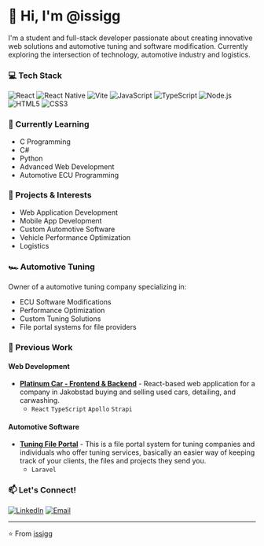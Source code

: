 # 👋 Hi, I'm @issigg

I'm a student and full-stack developer passionate about creating innovative web solutions and automotive tuning and software modification. Currently exploring the intersection of technology, automotive industry and logistics.

### 💻 Tech Stack

![React](https://img.shields.io/badge/-React-61DAFB?style=flat-square&logo=react&logoColor=black)
![React Native](https://img.shields.io/badge/-React_Native-61DAFB?style=flat-square&logo=react&logoColor=black)
![Vite](https://img.shields.io/badge/-Vite-646CFF?style=flat-square&logo=vite&logoColor=white)
![JavaScript](https://img.shields.io/badge/-JavaScript-F7DF1E?style=flat-square&logo=javascript&logoColor=black)
![TypeScript](https://img.shields.io/badge/-TypeScript-3178C6?style=flat-square&logo=typescript&logoColor=white)
![Node.js](https://img.shields.io/badge/-Node.js-339933?style=flat-square&logo=node.js&logoColor=white)
![HTML5](https://img.shields.io/badge/-HTML5-E34F26?style=flat-square&logo=html5&logoColor=white)
![CSS3](https://img.shields.io/badge/-CSS3-1572B6?style=flat-square&logo=css3&logoColor=white)

### 🌱 Currently Learning

- C Programming
- C#
- Python
- Advanced Web Development
- Automotive ECU Programming

### 🔧 Projects & Interests

- Web Application Development
- Mobile App Development
- Custom Automotive Software
- Vehicle Performance Optimization
- Logistics

### 🏎️ Automotive Tuning

Owner of a automotive tuning company specializing in:
- ECU Software Modifications
- Performance Optimization
- Custom Tuning Solutions
- File portal systems for file providers


### 💼 Previous Work

#### Web Development
- [**Platinum Car - Frontend & Backend**](https://platinumcar.fi/) - React-based web application for a company in Jakobstad buying and selling used cars, detailing, and carwashing.
  - `React` `TypeScript` `Apollo` `Strapi`

#### Automotive Software
- [**Tuning File Portal**](https://github.com/issigg/ISG-tuning-portal) - This is a file portal system for tuning companies and individuals who offer tuning services, basically an easier way of keeping track of your clients, the files and projects they send you.
  - `Laravel`

### 📫 Let's Connect!

[![LinkedIn](https://img.shields.io/badge/-LinkedIn-0A66C2?style=flat-square&logo=linkedin&logoColor=white)]([Your_LinkedIn_URL](https://www.linkedin.com/in/isak-sjöbacka-5371962b0/))
[![Email](https://img.shields.io/badge/-Email-EA4335?style=flat-square&logo=gmail&logoColor=white)](mailto:isaksjobacka@gmail.com)

---

⭐️ From [issigg](https://github.com/issigg)
